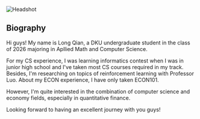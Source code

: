 ![Headshot](Headshot.webg)   

## Biography
  Hi guys! My name is Long Qian, a DKU undergraduate student in the class of 2026 majoring in Apllied Math and Computer Science.  
  
  For my CS experience, I was learning informatics contest when I was in junior high school and I've taken most CS courses required in my track. Besides, I'm researching on topics of reinforcement learning with Professor Luo. About my ECON experience, I have only taken ECON101.  
  
  However, I'm quite interested in the combination of computer science and economy fields, especially in quantitative finance.  
  
  Looking forward to having an excellent journey with you guys!
